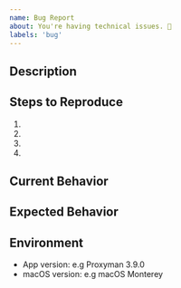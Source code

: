 ```yaml
---
name: Bug Report
about: You're having technical issues. 🐞
labels: 'bug'
---
```


## Description
<!--- Description for the bug? -->

## Steps to Reproduce

<!-- Add relevant code and/or a live example -->

1.
2.
3.
4.

## Current Behavior

<!--- What went wrong? -->

## Expected Behavior

<!--- What should have happened? -->

## Environment

- App version: e.g Proxyman 3.9.0
- macOS version: e.g macOS Monterey